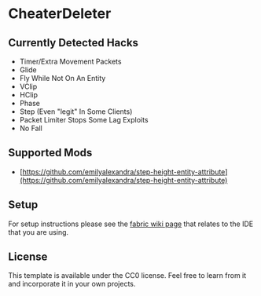 # CheaterDeleter

## Currently Detected Hacks

* Timer/Extra Movement Packets
* Glide
* Fly While Not On An Entity
* VClip
* HClip
* Phase
* Step (Even "legit" In Some Clients)
* Packet Limiter Stops Some Lag Exploits
* No Fall

## Supported Mods

* [https://github.com/emilyalexandra/step-height-entity-attribute](https://github.com/emilyalexandra/step-height-entity-attribute)

## Setup

For setup instructions please see the [fabric wiki page](https://fabricmc.net/wiki/tutorial:setup) that relates to the IDE that you are using.

## License

This template is available under the CC0 license. Feel free to learn from it and incorporate it in your own projects.
